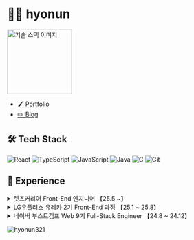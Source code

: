 # 👨‍💻 hyonun

<div align="left">
  <img src="https://github.com/user-attachments/assets/c7d1fca9-61a1-4399-9941-0ae0301c7822" width="150" alt="기술 스택 이미지">
</div>

- [🖌️ Portfolio](https://hyonun321.github.io/2025_portfolio_1/)
- [✏️ Blog](https://velog.io/@hyonun)



## 🛠 Tech Stack
![React](https://img.shields.io/badge/React-61DAFB?style=flat&logo=react&logoColor=black)
![TypeScript](https://img.shields.io/badge/TypeScript-3178C6?style=flat&logo=typescript&logoColor=white)
![JavaScript](https://img.shields.io/badge/JavaScript-F7DF1E?style=flat&logo=javascript&logoColor=black)
![Java](https://img.shields.io/badge/Java-007396?style=flat&logo=java&logoColor=white)
![C](https://img.shields.io/badge/C-A8B9CC?style=flat&logo=c&logoColor=black)
![Git](https://img.shields.io/badge/Git-F05032?style=flat&logo=Git&logoColor=white)

## 🏢 Experience

<details>
  <summary>
    렛츠커리어 Front-End 엔지니어 【25.5 ~】 
  </summary>
  
  > Let's Career Front-end Engineer

  [🌐Site](https://www.letscareer.co.kr/)
 [📘GitHub Repository](https://github.com/Let-s-intern/lets-intern-client)
 
**주요 활동**: **[웹사이트 Frontend 개발]** 
- Backend 개발자, PM, 프로덕트 디자이너 등과의 자유로운 협업을 통해 함께 성장하는 환경 구축
- Next.js 기반의 Frontend 코드베이스 개선 및 검색엔진 최적화를 위한 SSR 작업 수행
- 프로덕트 런칭 후 발생하는 긴급 이슈 대응 및 사용자 경험 개선을 위한 운영 업무 수행
- 내부 운영에 필요한 백오피스 시스템 구축 및 개선을 통해 운영팀과 협업하며 서비스 효율성 극대화

  
</details>
<details>
  <summary>
    LG유플러스 유레카 2기 Front-End 과정 【25.1 ~ 25.8】 
  </summary>
  
  
  > 2025 LG Uplus Ureca Front-end Course

**주요 활동**:
- 웹 아키텍처 기본 및 웹 보안 기초 교육
- 코딩테스트 및 자바 기본역량 
- 코드 리뷰와 페어 프로그래밍을 통한 코드 품질 향상


## 💻 Projects

### 🤖 Me+ (미플러스) – GPT 기반 요금제 추천 챗봇 서비스
> GPT-powered Mobile Plan Recommendation Chatbot


<p align="center">
  <img src="https://github.com/user-attachments/assets/572e43d3-b2ec-4be8-8024-d1467dec4de8" width="400"/>
  <video src="https://github.com/user-attachments/assets/a35c2dd6-d203-4ed0-b392-ee763cfe71a3" width="400"/>
</p>

[🌐Site](https://me-plus-client.vercel.app/)
[📘 GitHub Repository](https://github.com/yeji424/me-plus)
[🔗 발표자료(PPT)](https://www.canva.com/design/DAGrVKE6bnw/QJfV7bizUrdXYFs1XzD1aQ/edit)
[🎥 시연 영상](https://www.youtube.com/watch?v=04NNuDxZ5X0&ab_channel=%ED%81%AC%EB%9D%BC%EC%9D%B4%EB%AF%B8)

**프로젝트 소개**: 
GPT 모델을 활용하여 사용자에게 맞춤형 모바일 요금제를 추천하는 챗봇 기반 웹 서비스입니다.



**담당 업무:**
- GPT 기반 요금제 추천 설계 및 ChatBotPage UI/UX 리드
- 한국투자증권 API와 Puppeteer 기반 크롤링 테스트
- GPT 응답 토큰 최적화를 위한 프롬프트 및 모델 구조 설계
- 실시간 응답 처리를 위한 Socket 통신 및 메모이제이션 구조 설계
- 유저 상태 기반 UX 흐름 제어 (searchParams, React.memo 등 활용)
- 기능 명세서, 설계 기준 정의 및 팀 기술 위키 작성

**핵심 경험:**
![image](https://github.com/user-attachments/assets/e3ad6f49-257b-43b3-b1f0-030dd5eb520c)

- ✅ GPT 설계 인사이트
  - 초기에는 GPT에 모든 요금제 데이터를 통째로 넣는 구조를 실험했으나, 토큰 한계 및 응답 딜레이 문제로 GPT-4.1-mini + DB 필터링 구조로 전환
  - '요금제 4회 응답 내 제공', '응답 속도 최소화', '토큰 소모 절감'을 기준으로 성능 비교 실험과 베이스라인 정의

### 🧠 JobThoughts – 가치관 기반 직업 추천 및 채용 안내 서비스  
> Value-driven Job Recommendation Web App


[🌐Site](https://job-thoughts-client.vercel.app/)
[📘GitHub Repository](https://github.com/hyonun321/JobThoughts)  
[🔗PPT](https://www.canva.com/design/DAGm6Gp7AEs/RV6anLgGtHmjVq6RjZv9dw/view?utm_content=DA%5B%E2%80%A6%5Dhare&utm_medium=link2&utm_source=uniquelinks&utlId=h4543e21b68)






**프로젝트 소개**:  
가치관 기반 직업 추천과 채용 공고 안내를 제공하는 인터랙티브 웹 서비스
  
<table>
  <tr>
    <td><img src="https://github.com/user-attachments/assets/f95064c8-b70e-4b4f-a3c4-c5ac2f74576d" width="400"/></td>
        <td><img src="https://github.com/user-attachments/assets/6ba58355-0cfe-4253-8faa-67221cbb1855" width="400"/></td>
  </tr>
</table>

**담당 업무**:  
- CareerNet API 연동 및 카드 기반 직업 가치관 검사 구현  
- Framer Motion, Sticky 섹션을 활용한 스크롤 기반 인터랙션 UI 설계  
- Puppeteer를 이용한 채용공고 크롤링 테스트 및 Render/Vercel 배포  
- 사용자 흐름 중심의 반응형 UI 및 키보드 기반 UX 구성  
- 팀 내 역할 분담에 따른 기술 위키 작성 및 협업 중심 개발

---


### Doss! - 웹뷰 기반 주식 정보 열람 서비스
> Mobile-View Stock Web Service

[📘 GitHub Repository](https://github.com/hyonun321/toss_copy)

🔗[Video](https://youtu.be/vD-YFp99zmY?si=hNS5s9xW3LVr1I0m)

**프로젝트 소개**:
앱처럼 동작하는 모바일뷰 기반 주식확인 증권 웹 서비스

![1-ezgif com-speed](https://github.com/user-attachments/assets/6ff69ebf-d04a-4fdf-95ce-c4d856097de5)


**담당 업무**:
- Figma를 통해 컴포넌트 및 전체 유저시나리오 워크 플로우 디자인
- Nextjs- App router 를 통한 페이지 라우팅
- 앱 디자인 컴포저블 UI 형식으로 화면 설계
- 디바운싱 & 엘라스틱 서치를 통한 주식정보 조회 (국내, 미국 총 6000개 추가)
- Backend 연동하여 한국투자증권 실시간 주식(국내,미국) 정보 조회 기능 구현
- 시연 영상 제작 (Adobe Premiere Pro)

</details>
<details>
  <summary>
    네이버 부스트캠프 Web 9기 Full-Stack Engineer 【24.8 ~ 24.12】 
  </summary>
  
> 2024 Naver Boostcamp Web Development Course

**주요 활동**:
- 웹 프로그래밍 심화 학습 및 실무 프로젝트 수행
- 팀 프로젝트를 통한 협업 경험 강화
- 코드 리뷰와 페어 프로그래밍을 통한 코드 품질 향상

## 💻 Projects

### Nocta - 실시간 동시편집 마크다운 에디터
> A real-time collaborative Markdown editor powered by CRDT

[🔗 Live Demo](https://nocta.site) | [📘 GitHub Repository](https://github.com/boostcampwm-2024/refactor-web33-Nocta)

![Nocta Preview](https://github.com/user-attachments/assets/05fef68a-1308-4953-9ecd-8f60cb0ab157)

**프로젝트 소개**:
실시간으로 여러 사용자가 동시에 마크다운 문서를 편집할 수 있는 웹 애플리케이션입니다. CRDT 알고리즘을 활용하여 동시성 문제를 해결하고, 실시간 협업 기능을 구현했습니다.

**담당 업무 및 성과**:
- [CRDT 라이브러리 설계 및 구현](https://velog.io/@hyonun/CRDT-%EA%B5%AC%ED%98%84-%EC%97%AC%EC%A0%95%EA%B8%B0-1-CRDT%EB%A5%BC-%EC%82%AC%EC%9A%A9%ED%95%98%EA%B3%A0-%EA%B5%AC%ED%98%84%EB%B0%A9%EC%8B%9D%EC%9D%84-%EC%A0%95%ED%95%B4%EB%B3%B4%EC%9E%90)
  - RGA 기반 이중 링크드리스트로 CRDT 설계
  - EditorCRDT와 BlockCRDT 분리하여 확장성 부여
  - 기존 단일 CRDT에서 다중 분리 구조로 변경하여 텍스트 동기화 성능 개선
 
- [워크스페이스 실시간 상호작용 및 권한 관리 기능 개발](https://velog.io/@hyonun/Socket.io-Workspace-%EA%B5%AC%ED%98%84-%EC%97%AC%EC%A0%95%EA%B8%B0-1-%EA%B2%8C%EC%8A%A4%ED%8A%B8-%EC%9C%A0%EC%A0%80-Workspace-%EB%B6%84%EB%A6%AC%ED%99%94)
  - 사용자별 워크스페이스 접근 권한 시스템 설계 및 구현
  - WebSocket 기반 페이지별 실시간 다중 접속 관리 및 상태 동기화
  - Socket.io를 활용한 실시간 알림 시스템(Toast)으로 협업 경험 개선
- [개발위키 트러블슈팅 포함 40개 작성](https://abrupt-feta-9a9.notion.site/12a9ff1b21c380f2a490deae65256639?pvs=4)
- [Nocta Icon 로티 애니메이션 제작](https://abrupt-feta-9a9.notion.site/cb9b795665e940779ea2e57e1fe81776?pvs=4)
  
  ![nocta Day](https://github.com/user-attachments/assets/81ddb6a4-a280-4750-98c1-27bf46ef7688)
  - 디자인: 피그마
  - 애니메이션: Phase, Lotties
- [기술 시연 영상 제작](https://youtu.be/0AZAixGrMbo?si=qjJJbB8QWp_S4VL_)
- AI 기능 추가
  - 유저가 원하는 페이지 문서의 초안을 작성하거나 정보를 얻게 도와줌

**문제 해결 경험**:
- [입력 순서 불일치로 인한 캐럿 동기화 문제](https://velog.io/@hyonun/%EC%BA%90%EB%9F%BF%EB%8F%99%EA%B8%B0%ED%99%94)
  - 여러 문서를 동시에 편집할 때 유저들의 캐럿이 의도치 않게 다른 위치로 이동하는 현상 발생
  - 해결 방법:
    - 글로벌 상태로 관리되는 캐럿 위치가 모든 문서에 영향을 미치는 것을 확인
    - 문서별로 독립적인 캐럿 상태 관리의 필요성 도출
    - 로컬상태에서 페이지별 독립 캐럿 상태 관리 시스템 구현(setCaretPosition)

- [불필요한 리렌더링 55% 개선 ](https://velog.io/@hyonun/%EB%A6%AC%EB%A0%8C%EB%8D%94%EB%A7%81)
  - 페이지 리사이즈 및 이동시 동일한 DOM요소의 리렌더링 발생
  - 해결 방법:
    - 텍스트 블럭요소 React.memo 및 useCallback 활용
    - 전체 렌더링 시간 11.3ms -> 4.9ms 으로 55% 개선
    - 리스트 가상화를 통한 보이는 요소만 렌더링 처리

#### **리팩토링**: (25.1 ~ 25.6) 현재 진행중

<img src="https://github.com/user-attachments/assets/8e4b6dd1-a6e6-469c-8ec4-634adb08bde6" width="600"/>

**- 목적: 개발자에게 캐럿 관리나 문서 상태관리를 하지 않게 하기 위함**

- [NoctaCRDT 라이브러리 리팩토링 -> NoctaDoc 으로 개선](https://velog.io/@hyonun/CRDT-%EB%9D%BC%EC%9D%B4%EB%B8%8C%EB%9F%AC%EB%A6%AC-%EB%A6%AC%ED%8C%A9%ED%86%A0%EB%A7%81-1)
  - NoctaDoc: CRDT 관련 연산을 처리하는 문서 라이브러리
  - NoctaRealm: CRDT 관련 연산 이후 캐럿 상태와 문서 동기화를 관리하는 라이브러리
  - @: Socket 연결및 room 관련 처리
  - 프론트엔드, 서버 별로 Adapter를 주입 해제 시키는 방법으로 리팩토링
  
</details>


<p align="left"> <img src="https://komarev.com/ghpvc/?username=hyonun321&label=Profile%20views&color=0e75b6&style=flat" alt="hyonun321" /> </p>
